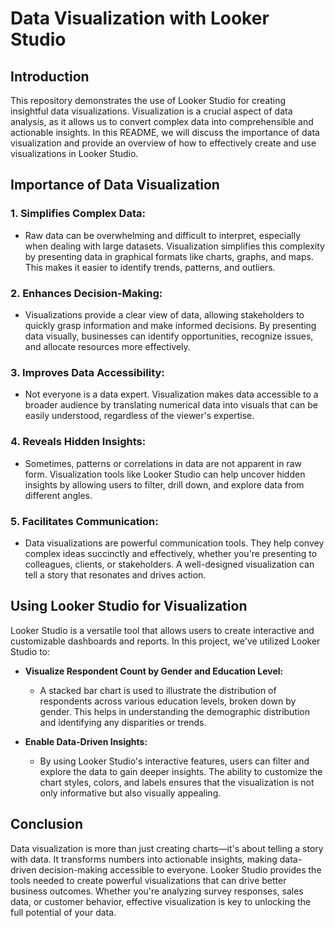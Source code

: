 # Data Visualization with Looker Studio

## Introduction

This repository demonstrates the use of Looker Studio for creating insightful data visualizations. Visualization is a crucial aspect of data analysis, as it allows us to convert complex data into comprehensible and actionable insights. In this README, we will discuss the importance of data visualization and provide an overview of how to effectively create and use visualizations in Looker Studio.

## Importance of Data Visualization

### 1. **Simplifies Complex Data:**
   - Raw data can be overwhelming and difficult to interpret, especially when dealing with large datasets. Visualization simplifies this complexity by presenting data in graphical formats like charts, graphs, and maps. This makes it easier to identify trends, patterns, and outliers.

### 2. **Enhances Decision-Making:**
   - Visualizations provide a clear view of data, allowing stakeholders to quickly grasp information and make informed decisions. By presenting data visually, businesses can identify opportunities, recognize issues, and allocate resources more effectively.

### 3. **Improves Data Accessibility:**
   - Not everyone is a data expert. Visualization makes data accessible to a broader audience by translating numerical data into visuals that can be easily understood, regardless of the viewer's expertise.

### 4. **Reveals Hidden Insights:**
   - Sometimes, patterns or correlations in data are not apparent in raw form. Visualization tools like Looker Studio can help uncover hidden insights by allowing users to filter, drill down, and explore data from different angles.

### 5. **Facilitates Communication:**
   - Data visualizations are powerful communication tools. They help convey complex ideas succinctly and effectively, whether you're presenting to colleagues, clients, or stakeholders. A well-designed visualization can tell a story that resonates and drives action.

## Using Looker Studio for Visualization

Looker Studio is a versatile tool that allows users to create interactive and customizable dashboards and reports. In this project, we've utilized Looker Studio to:

- **Visualize Respondent Count by Gender and Education Level:**
   - A stacked bar chart is used to illustrate the distribution of respondents across various education levels, broken down by gender. This helps in understanding the demographic distribution and identifying any disparities or trends.

- **Enable Data-Driven Insights:**
   - By using Looker Studio's interactive features, users can filter and explore the data to gain deeper insights. The ability to customize the chart styles, colors, and labels ensures that the visualization is not only informative but also visually appealing.

## Conclusion

Data visualization is more than just creating charts—it's about telling a story with data. It transforms numbers into actionable insights, making data-driven decision-making accessible to everyone. Looker Studio provides the tools needed to create powerful visualizations that can drive better business outcomes. Whether you're analyzing survey responses, sales data, or customer behavior, effective visualization is key to unlocking the full potential of your data.
